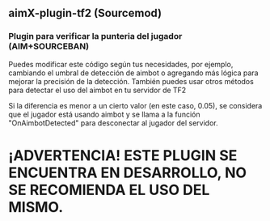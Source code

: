 ## aimX-plugin-tf2 (Sourcemod)


### Plugin para verificar la punteria del jugador (AIM+SOURCEBAN)


Puedes modificar este código según tus necesidades, por ejemplo, cambiando el umbral de detección de aimbot o agregando más lógica para mejorar la precisión de la detección. También puedes usar otros métodos para detectar el uso del aimbot en tu servidor de TF2


Si la diferencia es menor a un cierto valor (en este caso, 0.05), se considera que el jugador está usando aimbot y se llama a la función "OnAimbotDetected" para desconectar al jugador del servidor.




# ¡ADVERTENCIA! ESTE PLUGIN SE ENCUENTRA EN DESARROLLO, NO SE RECOMIENDA EL USO DEL MISMO.
